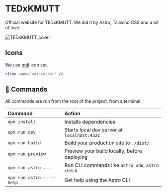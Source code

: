 # TEDxKMUTT
Official website for TEDxKMUTT. We did it by Astro, Tailwind CSS and a bit of love.

![TEDxKMUTT_cover](https://github.com/user-attachments/assets/c7014f44-49d6-4e85-b5c9-f6ddbd1eec77)

## Icons

We use [mdi](https://pictogrammers.com/library/mdi/) icon set.

```jsx
<Icon name="mdi:rocket" />
```

## 🧞 Commands

All commands are run from the root of the project, from a terminal:

| Command                   | Action                                           |
| :------------------------ | :----------------------------------------------- |
| `npm install`             | Installs dependencies                            |
| `npm run dev`             | Starts local dev server at `localhost:4321`      |
| `npm run build`           | Build your production site to `./dist/`          |
| `npm run preview`         | Preview your build locally, before deploying     |
| `npm run astro ...`       | Run CLI commands like `astro add`, `astro check` |
| `npm run astro -- --help` | Get help using the Astro CLI                     |
